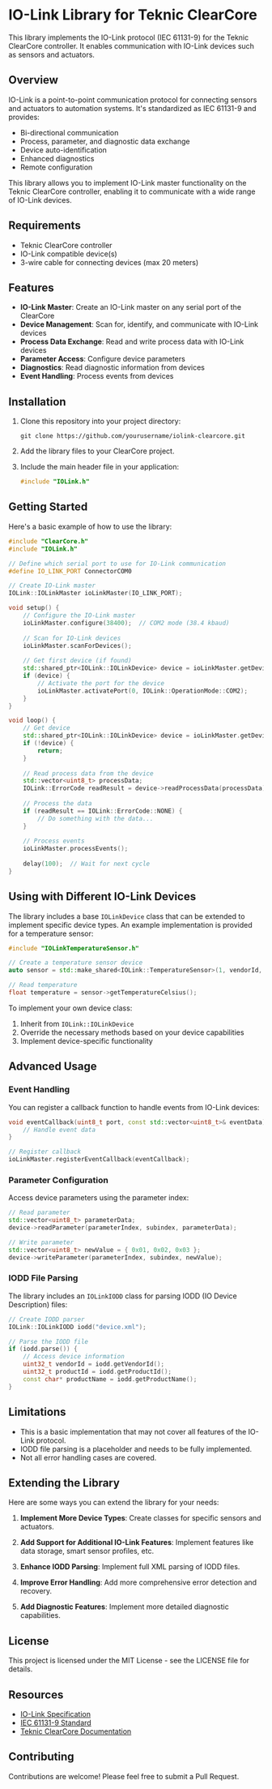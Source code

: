 # IO-Link Library for Teknic ClearCore

This library implements the IO-Link protocol (IEC 61131-9) for the Teknic ClearCore controller. It enables communication with IO-Link devices such as sensors and actuators.

## Overview

IO-Link is a point-to-point communication protocol for connecting sensors and actuators to automation systems. It's standardized as IEC 61131-9 and provides:

- Bi-directional communication
- Process, parameter, and diagnostic data exchange
- Device auto-identification
- Enhanced diagnostics
- Remote configuration

This library allows you to implement IO-Link master functionality on the Teknic ClearCore controller, enabling it to communicate with a wide range of IO-Link devices.

## Requirements

- Teknic ClearCore controller
- IO-Link compatible device(s)
- 3-wire cable for connecting devices (max 20 meters)

## Features

- **IO-Link Master**: Create an IO-Link master on any serial port of the ClearCore
- **Device Management**: Scan for, identify, and communicate with IO-Link devices
- **Process Data Exchange**: Read and write process data with IO-Link devices
- **Parameter Access**: Configure device parameters
- **Diagnostics**: Read diagnostic information from devices
- **Event Handling**: Process events from devices

## Installation

1. Clone this repository into your project directory:
   ```
   git clone https://github.com/yourusername/iolink-clearcore.git
   ```

2. Add the library files to your ClearCore project.

3. Include the main header file in your application:
   ```cpp
   #include "IOLink.h"
   ```

## Getting Started

Here's a basic example of how to use the library:

```cpp
#include "ClearCore.h"
#include "IOLink.h"

// Define which serial port to use for IO-Link communication
#define IO_LINK_PORT ConnectorCOM0

// Create IO-Link master
IOLink::IOLinkMaster ioLinkMaster(IO_LINK_PORT);

void setup() {
    // Configure the IO-Link master
    ioLinkMaster.configure(38400);  // COM2 mode (38.4 kbaud)
    
    // Scan for IO-Link devices
    ioLinkMaster.scanForDevices();
    
    // Get first device (if found)
    std::shared_ptr<IOLink::IOLinkDevice> device = ioLinkMaster.getDevice(0);
    if (device) {
        // Activate the port for the device
        ioLinkMaster.activatePort(0, IOLink::OperationMode::COM2);
    }
}

void loop() {
    // Get device
    std::shared_ptr<IOLink::IOLinkDevice> device = ioLinkMaster.getDevice(0);
    if (!device) {
        return;
    }
    
    // Read process data from the device
    std::vector<uint8_t> processData;
    IOLink::ErrorCode readResult = device->readProcessData(processData);
    
    // Process the data
    if (readResult == IOLink::ErrorCode::NONE) {
        // Do something with the data...
    }
    
    // Process events
    ioLinkMaster.processEvents();
    
    delay(100);  // Wait for next cycle
}
```

## Using with Different IO-Link Devices

The library includes a base `IOLinkDevice` class that can be extended to implement specific device types. An example implementation is provided for a temperature sensor:

```cpp
#include "IOLinkTemperatureSensor.h"

// Create a temperature sensor device
auto sensor = std::make_shared<IOLink::TemperatureSensor>(1, vendorId, productId);

// Read temperature
float temperature = sensor->getTemperatureCelsius();
```

To implement your own device class:

1. Inherit from `IOLink::IOLinkDevice`
2. Override the necessary methods based on your device capabilities
3. Implement device-specific functionality

## Advanced Usage

### Event Handling

You can register a callback function to handle events from IO-Link devices:

```cpp
void eventCallback(uint8_t port, const std::vector<uint8_t>& eventData) {
    // Handle event data
}

// Register callback
ioLinkMaster.registerEventCallback(eventCallback);
```

### Parameter Configuration

Access device parameters using the parameter index:

```cpp
// Read parameter
std::vector<uint8_t> parameterData;
device->readParameter(parameterIndex, subindex, parameterData);

// Write parameter
std::vector<uint8_t> newValue = { 0x01, 0x02, 0x03 };
device->writeParameter(parameterIndex, subindex, newValue);
```

### IODD File Parsing

The library includes an `IOLinkIODD` class for parsing IODD (IO Device Description) files:

```cpp
// Create IODD parser
IOLink::IOLinkIODD iodd("device.xml");

// Parse the IODD file
if (iodd.parse()) {
    // Access device information
    uint32_t vendorId = iodd.getVendorId();
    uint32_t productId = iodd.getProductId();
    const char* productName = iodd.getProductName();
}
```

## Limitations

- This is a basic implementation that may not cover all features of the IO-Link protocol.
- IODD file parsing is a placeholder and needs to be fully implemented.
- Not all error handling cases are covered.

## Extending the Library

Here are some ways you can extend the library for your needs:

1. **Implement More Device Types**: Create classes for specific sensors and actuators.

2. **Add Support for Additional IO-Link Features**: Implement features like data storage, smart sensor profiles, etc.

3. **Enhance IODD Parsing**: Implement full XML parsing of IODD files.

4. **Improve Error Handling**: Add more comprehensive error detection and recovery.

5. **Add Diagnostic Features**: Implement more detailed diagnostic capabilities.

## License

This project is licensed under the MIT License - see the LICENSE file for details.

## Resources

- [IO-Link Specification](https://io-link.com/en/index.php)
- [IEC 61131-9 Standard](https://webstore.iec.ch/publication/68534)
- [Teknic ClearCore Documentation](https://teknic.com/files/downloads/clearcore_user_manual.pdf)

## Contributing

Contributions are welcome! Please feel free to submit a Pull Request.
